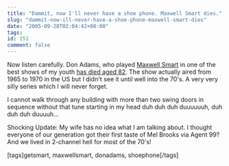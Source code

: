 ```yaml
---
title: "Dammit, now I'll never have a shoe phone. Maxwell Smart dies."
slug: "dammit-now-ill-never-have-a-shoe-phone-maxwell-smart-dies"
date: "2005-09-28T02:04:42+00:00"
tags:
id: 151
comment: false
---
```


Now listen carefully. Don Adams, who played [Maxwell Smart](http://en.wikipedia.org/wiki/Maxwell_Smart) in one of the best shows of my youth [has died aged 82](http://news.com.com/2061-10786_3-5884139.html?part=rssandtag=5884139andsubj=news). The show actually aired from 1965 to 1970 in the US but I didn't see it until well into the 70's. A very very silly series which I will never forget.

I cannot walk through any building with more than two swing doors in sequence without that tune starting in my head  duh duh duh duuuuuuh, duh duh duh duuuuh... 

Shocking Update: My wife has no idea what I am talking about. I thought everyone of our generation got their first taste of Mel Brooks via Agent 99? And we lived in 2-channel hell for most of the 70's!

[tags]getsmart, maxwellsmart, donadams, shoephone[/tags]
